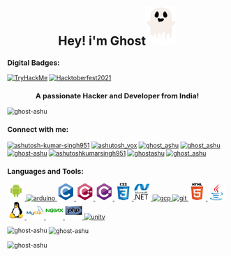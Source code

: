 <h1 align="center">Hey! i'm Ghost<img class="animated-gif" src="https://github.com/Ghost-Ashu/Ghost-ashu/blob/main/ghost.gif" height="90" width="70"> </h1>


<h3 align="left">Digital Badges:</h3>
<a href="https://tryhackme.com/p/GhostAshu" target="blank"><img src="https://tryhackme-badges.s3.amazonaws.com/GhostAshu.png" alt="TryHackMe"></a>
 <a href="https://dev.to/badge/hacktoberfest-2021" target="blank"><img src="https://res.cloudinary.com/practicaldev/image/fetch/s--1l8Lf2vD--/c_limit,f_auto,fl_progressive,q_80,w_180/https://dev-to-uploads.s3.amazonaws.com/uploads/badge/badge_image/131/hacktoberfest-2021-badge.png" alt="Hacktoberfest2021" height="60" width="60" ></a>
<h3 align="center">A passionate Hacker and Developer from India!</h3>

<p align="left"> <img src="https://komarev.com/ghpvc/?username=ghost-ashu&label=Profile%20views&color=0e75b6&style=flat" alt="ghost-ashu" /> </p>


<h3 align="left">Connect with me:</h3>
<p align="left">
<a href="https://linkedin.com/in/ashutosh-kumar-singh951" target="blank"><img align="center" src="https://raw.githubusercontent.com/rahuldkjain/github-profile-readme-generator/master/src/images/icons/Social/linked-in-alt.svg" alt="ashutosh-kumar-singh951" height="30" width="40" /></a>
<a href="https://instagram.com/ashutosh_vox" target="blank"><img align="center" src="https://raw.githubusercontent.com/rahuldkjain/github-profile-readme-generator/master/src/images/icons/Social/instagram.svg" alt="ashutosh_vox" height="30" width="40" /></a>
<a href="https://www.codechef.com/users/ghost_ashu" target="blank"><img align="center" src="https://cdn.jsdelivr.net/npm/simple-icons@3.1.0/icons/codechef.svg" alt="ghost_ashu" height="30" width="40" /></a>
<a href="https://www.hackerrank.com/ghost_ashu" target="blank"><img align="center" src="https://raw.githubusercontent.com/rahuldkjain/github-profile-readme-generator/master/src/images/icons/Social/hackerrank.svg" alt="ghost_ashu" height="30" width="40" /></a>
<a href="https://www.leetcode.com/ghost-ashu" target="blank"><img align="center" src="https://raw.githubusercontent.com/rahuldkjain/github-profile-readme-generator/master/src/images/icons/Social/leet-code.svg" alt="ghost-ashu" height="30" width="40" /></a>
<a href="https://www.hackerearth.com/ashutoshkumarsingh951" target="blank"><img align="center" src="https://raw.githubusercontent.com/rahuldkjain/github-profile-readme-generator/master/src/images/icons/Social/hackerearth.svg" alt="ashutoshkumarsingh951" height="30" width="40" /></a>
<a href="https://auth.geeksforgeeks.org/user/ghostashu" target="blank"><img align="center" src="https://raw.githubusercontent.com/rahuldkjain/github-profile-readme-generator/master/src/images/icons/Social/geeks-for-geeks.svg" alt="ghostashu" height="30" width="40" /></a>
<a href="https://codepen.io/ghost_ashu" target="blank"><img align="center" src="https://raw.githubusercontent.com/rahuldkjain/github-profile-readme-generator/master/src/images/icons/Social/codepen.svg" alt="ghost_ashu" height="30" width="40" /></a>
  </p>

<h3 align="left">Languages and Tools:</h3>
<p align="left"> <a href="https://developer.android.com" target="_blank"> <img src="https://raw.githubusercontent.com/devicons/devicon/master/icons/android/android-original-wordmark.svg" alt="android" width="40" height="40"/> </a> <a href="https://www.arduino.cc/" target="_blank"> <img src="https://cdn.worldvectorlogo.com/logos/arduino-1.svg" alt="arduino" width="40" height="40"/> </a> <a href="https://www.cprogramming.com/" target="_blank"> <img src="https://raw.githubusercontent.com/devicons/devicon/master/icons/c/c-original.svg" alt="c" width="40" height="40"/> </a> <a href="https://www.w3schools.com/cpp/" target="_blank"> <img src="https://raw.githubusercontent.com/devicons/devicon/master/icons/cplusplus/cplusplus-original.svg" alt="cplusplus" width="40" height="40"/> </a> <a href="https://www.w3schools.com/cs/" target="_blank"> <img src="https://raw.githubusercontent.com/devicons/devicon/master/icons/csharp/csharp-original.svg" alt="csharp" width="40" height="40"/> </a> <a href="https://www.w3schools.com/css/" target="_blank"> <img src="https://raw.githubusercontent.com/devicons/devicon/master/icons/css3/css3-original-wordmark.svg" alt="css3" width="40" height="40"/> </a> <a href="https://dotnet.microsoft.com/" target="_blank"> <img src="https://raw.githubusercontent.com/devicons/devicon/master/icons/dot-net/dot-net-original-wordmark.svg" alt="dotnet" width="40" height="40"/> </a> <a href="https://cloud.google.com" target="_blank"> <img src="https://www.vectorlogo.zone/logos/google_cloud/google_cloud-icon.svg" alt="gcp" width="40" height="40"/> </a> <a href="https://git-scm.com/" target="_blank"> <img src="https://www.vectorlogo.zone/logos/git-scm/git-scm-icon.svg" alt="git" width="40" height="40"/> </a> <a href="https://www.w3.org/html/" target="_blank"> <img src="https://raw.githubusercontent.com/devicons/devicon/master/icons/html5/html5-original-wordmark.svg" alt="html5" width="40" height="40"/> </a> <a href="https://www.java.com" target="_blank"> <img src="https://raw.githubusercontent.com/devicons/devicon/master/icons/java/java-original.svg" alt="java" width="40" height="40"/> </a> <a href="https://www.linux.org/" target="_blank"> <img src="https://raw.githubusercontent.com/devicons/devicon/master/icons/linux/linux-original.svg" alt="linux" width="40" height="40"/> </a> <a href="https://www.mysql.com/" target="_blank"> <img src="https://raw.githubusercontent.com/devicons/devicon/master/icons/mysql/mysql-original-wordmark.svg" alt="mysql" width="40" height="40"/> </a> <a href="https://www.nginx.com" target="_blank"> <img src="https://raw.githubusercontent.com/devicons/devicon/master/icons/nginx/nginx-original.svg" alt="nginx" width="40" height="40"/> </a> <a href="https://www.php.net" target="_blank"> <img src="https://raw.githubusercontent.com/devicons/devicon/master/icons/php/php-original.svg" alt="php" width="40" height="40"/> </a> <a href="https://unity.com/" target="_blank"> <img src="https://www.vectorlogo.zone/logos/unity3d/unity3d-icon.svg" alt="unity" width="40" height="40"/> </a> </p>

<p><img align="left" src="https://github-readme-stats.vercel.app/api/top-langs?username=ghost-ashu&show_icons=true&locale=en&layout=compact" alt="ghost-ashu" /></p>

<p>&nbsp;<img align="center" src="https://github-readme-stats.vercel.app/api?username=ghost-ashu&show_icons=true&locale=en" alt="ghost-ashu" /></p>

<p><img align="center" src="https://github-readme-streak-stats.herokuapp.com/?user=ghost-ashu&" alt="ghost-ashu" /></p>

